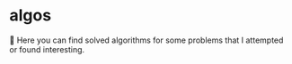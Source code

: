 # algos

:wave: Here you can find solved algorithms for some problems that I attempted or found interesting.



